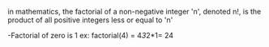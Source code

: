 in mathematics, the factorial of a non-negative integer 'n', denoted n!, is the product of all positive integers less or equal to 'n'

-Factorial of zero is 1
ex: factorial(4) = 4*3*2*1= 24